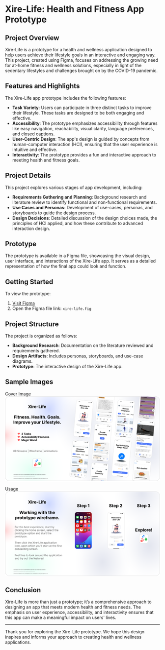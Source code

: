 # Xire-Life: Health and Fitness App Prototype

## Project Overview

Xire-Life is a prototype for a health and wellness application designed to help users achieve their lifestyle goals in an interactive and engaging way. This project, created using Figma, focuses on addressing the growing need for at-home fitness and wellness solutions, especially in light of the sedentary lifestyles and challenges brought on by the COVID-19 pandemic.

## Features and Highlights

The Xire-Life app prototype includes the following features:

- **Task Variety**: Users can participate in three distinct tasks to improve their lifestyle. These tasks are designed to be both engaging and effective.
- **Accessibility**: The prototype emphasizes accessibility through features like easy navigation, reachability, visual clarity, language preferences, and closed captions.
- **User-Centric Design**: The app's design is guided by concepts from human-computer interaction (HCI), ensuring that the user experience is intuitive and effective.
- **Interactivity**: The prototype provides a fun and interactive approach to meeting health and fitness goals.

## Project Details

This project explores various stages of app development, including:

- **Requirements Gathering and Planning**: Background research and literature review to identify functional and non-functional requirements.
- **Use Cases and Personas**: Development of use-cases, personas, and storyboards to guide the design process.
- **Design Decisions**: Detailed discussion of the design choices made, the principles of HCI applied, and how these contribute to advanced interaction design.

## Prototype

The prototype is available in a Figma file, showcasing the visual design, user interface, and interactions of the Xire-Life app. It serves as a detailed representation of how the final app could look and function.

## Getting Started

To view the prototype:

1. [Visit Figma](https://www.figma.com/)
2. Open the Figma file link: `xire-life.fig`

## Project Structure

The project is organized as follows:

- **Background Research**: Documentation on the literature reviewed and requirements gathered.
- **Design Artifacts**: Includes personas, storyboards, and use-case diagrams.
- **Prototype**: The interactive design of the Xire-Life app.

## Sample Images

Cover Image
<img src="assets/Cover.png" />

Usage
<img src="assets/How_to_use.png" />

## Conclusion

Xire-Life is more than just a prototype; it’s a comprehensive approach to designing an app that meets modern health and fitness needs. The emphasis on user experience, accessibility, and interactivity ensures that this app can make a meaningful impact on users' lives.

---

Thank you for exploring the Xire-Life prototype. We hope this design inspires and informs your approach to creating health and wellness applications.
